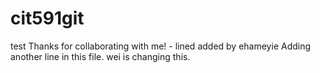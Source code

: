 # cit591git
test
Thanks for collaborating with me! - lined added by ehameyie
Adding another line in this file.
wei is changing this.

